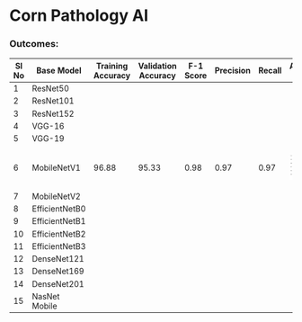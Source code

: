 # Corn Pathology AI

### Outcomes:

|Sl No| Base Model | Training Accuracy | Validation Accuracy | F-1 Score | Precision | Recall | Accuracy Curves | Loss Curve |Confusion Matrix |ROC|Notebook|
|-----|------------|-------------------|---------------------|-----------|-----------|--------|-----------------|-------------|------------------|---|--------|
|1| ResNet50 | | | | | | | | | | [Link]() |
|2| ResNet101 | | | | | | | | | | [Link]() |
|3| ResNet152 | | | | | | | | | | [Link]() |
|4| VGG-16 | | | | | | | | | | [Link]() |
|5| VGG-19 | | | | | | | | | |[Link]() |
|6| MobileNetV1 |96.88 |95.33 |0.98 |0.97 | 0.97|![](assets\mobilenet_v1\accurarcy_curve.png) | ![](assets\mobilenet_v1\loss_curve.png)|![](assets\mobilenet_v1\confusion_matrix.png) |![](assets\mobilenet_v1\ROC.png)| [Link]() |
|7| MobileNetV2 | | | | | | | | | | [Link]() |
|8| EfficientNetB0 | | | | | | | | | | [Link]() |
|9| EfficientNetB1 | | | | | | | | | | [Link]() |
|10| EfficientNetB2 | | | | | | | | | | [Link]() |
|11| EfficientNetB3 | | | | | | | | | | [Link]() |
|12| DenseNet121 | | | | | | | | | | [Link]() |
|13| DenseNet169 | | | | | | | | | | [Link]() |
|14| DenseNet201 | | | | | | | | | | [Link]() |
|15| NasNet Mobile| | | | | | | | | | [Link]() |
